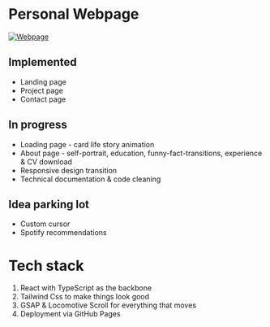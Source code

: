# Personal Webpage
[![Webpage](https://user-images.githubusercontent.com/39443615/146680311-f0aaf24c-9a9c-4949-aede-a836bf3da02c.png)](https://oliverklukas.github.io/)

## Implemented
- Landing page
- Project page
- Contact page

## In progress
- Loading page - card life story animation
- About page - self-portrait, education, funny-fact-transitions, experience & CV download
- Responsive design transition
- Technical documentation & code cleaning

## Idea parking lot
- Custom cursor
- Spotify recommendations

# Tech stack
1. React with TypeScript as the backbone
2. Tailwind Css to make things look good
3. GSAP & Locomotive Scroll for everything that moves
4. Deployment via GitHub Pages
